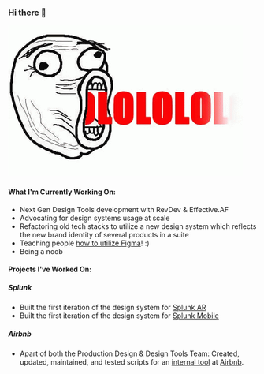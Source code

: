 ### Hi there 👋

![Lul](https://github.com/timsully/memes/blob/master/lul.gif)

#### What I'm Currently Working On:
- Next Gen Design Tools development with RevDev & Effective.AF
- Advocating for design systems usage at scale
- Refactoring old tech stacks to utilize a new design system which reflects the new brand identity of several products in a suite
- Teaching people [how to utilize Figma](https://www.youtube.com/channel/UCTGmiyXawbVmFJjpiYSw0Gw?view_as=subscriber)! :)
- Being a noob

#### Projects I've Worked On:
##### Splunk
- Built the first iteration of the design system for [Splunk AR](https://apps.apple.com/us/app/splunk-ar/id1420233757)
- Built the first iteration of the design system for [Splunk Mobile](https://apps.apple.com/us/app/splunk-mobile/id1420299852)

##### Airbnb
- Apart of both the Production Design & Design Tools Team: Created, updated, maintained, and tested scripts for an [internal tool](https://airbnb.design/airshots-discovering-a-workflow-for-app-screenshots/) at [Airbnb](https://www.fastcompany.com/3060312/airbnbs-secret-tool-for-designing-for-every-person-on-the-planet).

<!--
**timsully/timsully** is a ✨ _special_ ✨ repository because its `README.md` (this file) appears on your GitHub profile.

Here are some ideas to get you started:

- 🔭 I’m currently working on ...
- 🌱 I’m currently learning ...
- 👯 I’m looking to collaborate on ...
- 🤔 I’m looking for help with ...
- 💬 Ask me about ...
- 📫 How to reach me: ...
- 😄 Pronouns: ...
- ⚡ Fun fact: ...
-->
